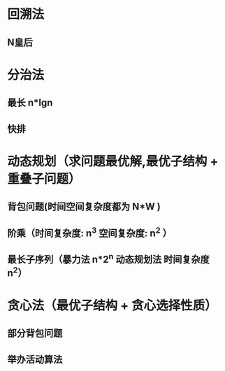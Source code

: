 
# 回溯法
## N皇后

# 分治法
## 最长 n*lgn
## 快排








# 动态规划（求问题最优解,最优子结构 + 重叠子问题）

##  背包问题(时间空间复杂度都为 N*W )

## 阶乘（时间复杂度: n<sup>3</sup> 空间复杂度: n<sup>2</sup> ）
## 最长子序列（暴力法 n*2<sup>n</sup>  动态规划法 时间复杂度 n<sup>2</sup>）


# 贪心法（最优子结构 + 贪心选择性质）

## 部分背包问题

## 举办活动算法


